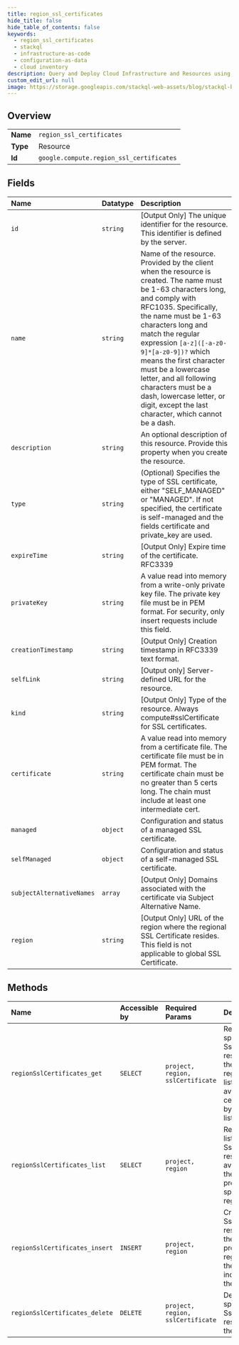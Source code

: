 ```yaml
---
title: region_ssl_certificates
hide_title: false
hide_table_of_contents: false
keywords:
  - region_ssl_certificates
  - stackql
  - infrastructure-as-code
  - configuration-as-data
  - cloud inventory
description: Query and Deploy Cloud Infrastructure and Resources using SQL
custom_edit_url: null
image: https://storage.googleapis.com/stackql-web-assets/blog/stackql-blog-post-featured-image.png
---
```

  
    

## Overview
<table><tbody>
<tr><td><b>Name</b></td><td><code>region_ssl_certificates</code></td></tr>
<tr><td><b>Type</b></td><td>Resource</td></tr>
<tr><td><b>Id</b></td><td><code>google.compute.region_ssl_certificates</code></td></tr>
</tbody></table>

## Fields
| Name | Datatype | Description |
|:-----|:---------|:------------|
| `id` | `string` | [Output Only] The unique identifier for the resource. This identifier is defined by the server. |
| `name` | `string` | Name of the resource. Provided by the client when the resource is created. The name must be 1-63 characters long, and comply with RFC1035. Specifically, the name must be 1-63 characters long and match the regular expression `[a-z]([-a-z0-9]*[a-z0-9])?` which means the first character must be a lowercase letter, and all following characters must be a dash, lowercase letter, or digit, except the last character, which cannot be a dash. |
| `description` | `string` | An optional description of this resource. Provide this property when you create the resource. |
| `type` | `string` | (Optional) Specifies the type of SSL certificate, either "SELF_MANAGED" or "MANAGED". If not specified, the certificate is self-managed and the fields certificate and private_key are used. |
| `expireTime` | `string` | [Output Only] Expire time of the certificate. RFC3339 |
| `privateKey` | `string` | A value read into memory from a write-only private key file. The private key file must be in PEM format. For security, only insert requests include this field. |
| `creationTimestamp` | `string` | [Output Only] Creation timestamp in RFC3339 text format. |
| `selfLink` | `string` | [Output only] Server-defined URL for the resource. |
| `kind` | `string` | [Output Only] Type of the resource. Always compute#sslCertificate for SSL certificates. |
| `certificate` | `string` | A value read into memory from a certificate file. The certificate file must be in PEM format. The certificate chain must be no greater than 5 certs long. The chain must include at least one intermediate cert. |
| `managed` | `object` | Configuration and status of a managed SSL certificate. |
| `selfManaged` | `object` | Configuration and status of a self-managed SSL certificate. |
| `subjectAlternativeNames` | `array` | [Output Only] Domains associated with the certificate via Subject Alternative Name. |
| `region` | `string` | [Output Only] URL of the region where the regional SSL Certificate resides. This field is not applicable to global SSL Certificate. |
## Methods
| Name | Accessible by | Required Params | Description |
|:-----|:--------------|:----------------|:------------|
| `regionSslCertificates_get` | `SELECT` | `project, region, sslCertificate` | Returns the specified SslCertificate resource in the specified region. Get a list of available SSL certificates by making a list() request. |
| `regionSslCertificates_list` | `SELECT` | `project, region` | Retrieves the list of SslCertificate resources available to the specified project in the specified region. |
| `regionSslCertificates_insert` | `INSERT` | `project, region` | Creates a SslCertificate resource in the specified project and region using the data included in the request |
| `regionSslCertificates_delete` | `DELETE` | `project, region, sslCertificate` | Deletes the specified SslCertificate resource in the region. |
